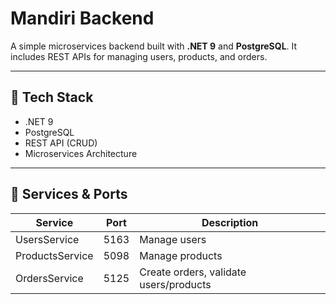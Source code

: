 # Mandiri Backend

A simple microservices backend built with **.NET 9** and **PostgreSQL**. It includes REST APIs for managing users, products, and orders.

---

## 🔧 Tech Stack

- .NET 9
- PostgreSQL
- REST API (CRUD)
- Microservices Architecture

---

## 📁 Services & Ports

| Service         | Port  | Description            |
|-----------------|-------|------------------------|
| UsersService    | 5163  | Manage users           |
| ProductsService | 5098  | Manage products        |
| OrdersService   | 5125  | Create orders, validate users/products |